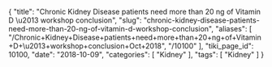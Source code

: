 {
    "title": "Chronic Kidney Disease patients need more than 20 ng of Vitamin D \u2013 workshop conclusion",
    "slug": "chronic-kidney-disease-patients-need-more-than-20-ng-of-vitamin-d-workshop-conclusion",
    "aliases": [
        "/Chronic+Kidney+Disease+patients+need+more+than+20+ng+of+Vitamin+D+\u2013+workshop+conclusion+Oct+2018",
        "/10100"
    ],
    "tiki_page_id": 10100,
    "date": "2018-10-09",
    "categories": [
        "Kidney"
    ],
    "tags": [
        "Kidney"
    ]
}